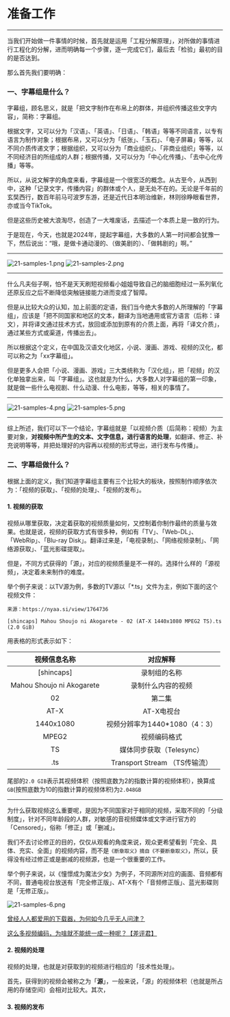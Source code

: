 # 准备工作

---

当我们开始做一件事情的时候，首先就是运用「工程分解原理」，对所做的事情进行工程化的分解，进而明确每一个步骤，逐一完成它们，最后去「检验」最初的目的是否达到。

那么首先我们要明确：

### 一、字幕组是什么？

字幕组，顾名思义，就是「把文字制作在布帛上的群体，并组织传播这些文字内容」，简称：字幕组。

根据文字，又可以分为「汉语」、「英语」、「日语」、「韩语」等等不同语言，以专有语言为制作对象；根据布帛，又可以分为「纸张」、「玉石」、「电子屏幕」等等，以不同介质传递文字；根据组织，又可以分为「商业组织」、「非商业组织」等等，以不同经济目的所组成的人群；根据传播，又可以分为「中心化传播」、「去中心化传播」等等。

所以，从说文解字的角度来看，字幕组是一个很宽泛的概念。从古至今，从西到中，这种「记录文字，传播内容」的群体或个人，是无处不在的。无论是千年前的玄奘西行，数百年前马可波罗东游，还是近代日本明治维新，林则徐睁眼看世界，亦或当今TikTok。

但是这些历史被大浪淘尽，创造了一大堆废话，去描述一个本质上是一致的行为。

于是现在，今天，也就是2024年，提起字幕组，大多数的人第一时间都会犹豫一下，然后说出：“哦，是做卡通动漫的、（做美剧的）、「做韩剧的」啊。”

---

![21-samples-1.png](https://pic.billionmetalab.eu.org/i/2024/01/13/2024-01-13-1705149050.png)
![21-samples-2.png](https://pic.billionmetalab.eu.org/i/2024/01/13/2024-01-13-1705149057.png)

---

什么凡夫俗子啊，怕不是天天刷短视频看小姐姐导致自己的脑细胞经过一系列氧化还原反应之后不断降低突触链接能力进而变成了智障。

但是从比较大众的认知，加上前面的定语，我们当今绝大多数的人所理解的「字幕组」，应该是「把不同国家和地区的文本，翻译为当地通用或官方语言（后称：译文），并将译文通过技术方式，放回或添加到原有的介质上面，再将「译文介质」，通过某些方式或渠道，传播出去」。

所以根据这个定义，在中国及汉语文化地区，小说、漫画、游戏、视频的汉化，都可以称之为「xx字幕组」。

但是更多人会把「小说、漫画、游戏」三大类统称为「汉化组」，把「视频」的汉化单独拿出来，叫「字幕组」。这也就是为什么，大多数人对字幕组的第一印象，就是做一些什么电视剧、什么动漫、什么电影，等等，相关的事情了。

---

![21-samples-4.png](https://pic.billionmetalab.eu.org/i/2024/01/13/2024-01-13-1705149052.png)
![21-samples-5.png](https://pic.billionmetalab.eu.org/i/2024/01/13/2024-01-13-1705149054.png)

---

综上所述，我们可以下一个结论，字幕组就是「以视频介质（后简称：视频）为主要对象，**对视频中所产生的文本、文字信息，进行语言的处理**，如翻译、修正、补充说明等等，并把处理好的内容再以视频的形式导出，进行发布与传播」。

### 二、字幕组做什么？

根据上面的定义，我们知道字幕组主要有三个比较大的板块，按照制作顺序依次为：「视频的获取」、「视频的处理」、「视频的发布」。

#### 1. 视频的获取

视频从哪里获取，决定着获取的视频质量如何，又控制着你制作最终的质量与效果。也就是说，视频的获取方式有很多种，例如有「TV」、「Web-DL」、「WebRip」、「Blu-ray Disk」。翻译过来是，「电视录制」、「网络视频录制」、「网络源获取」、「蓝光影碟提取」。

但是，不同方式获得的「源」，对应的视频质量是不一样的。选择什么样的「源视频」，决定着未来制作的难度。

举个例子来说：以TV源为例，多数的TV源以「*.ts」文件为主，例如下面的这个视频文件：

```
来源：https://nyaa.si/view/1764736

[shincaps] Mahou Shoujo ni Akogarete - 02 (AT-X 1440x1080 MPEG2 TS).ts (2.0 GiB)
```

用表格的形式表示如下：

| 视频信息名称                    | 对应解释                     |
|:-------------------------:|:------------------------:|
| [shincaps]                | 录制组的名称                   |
| Mahou Shoujo ni Akogarete | 录制什么内容的视频                |
| 02                        | 第二集                      |
| AT-X                      | AT-X电视台                  |
| 1440x1080                 | 视频分辨率为1440*1080（4：3）     |
| MPEG2                     | 视频编码格式                   |
| TS                        | 媒体同步获取（Telesync）         |
| .ts                       | Transport Stream （TS传输流） |

尾部的```2.0 GIB```表示其视频体积（按照底数为2的指数计算的视频体积），换算成```GB```(按照底数为10的指数计算的视频体积)为```2.048GB```

---

为什么获取视频这么重要呢，是因为不同国家对于相同的视频，采取不同的「分级制度」，针对不同年龄段的人群，对敏感的音视频媒体或文字进行官方的「Censored」，俗称「修正」或「删减」。

我们不去讨论修正的目的，仅仅从观看的角度来说，观众更希望看到「完全、具体、充实、全面」的视频内容，而不是```《断章取义》摘自《不要断章取义》```，所以，获得没有经过修正或是删减的视频源，也是一个很重要的工作。

举个例子来说，以《憧憬成为魔法少女》为例子，不同源所对应的画面、音频都有不同，普通电视台放送有「完全修正版」、AT-X有个「音频修正版」、蓝光影碟则是「无修正版」。

![21-samples-6.png](https://pic.billionmetalab.eu.org/i/2024/01/13/2024-01-13-1705149061.png)

[曾经人人都爱用的下载器，为何如今几乎无人问津？](https://www.bilibili.com/video/BV1hP4y1W7iU)

[这么多视频编码，为啥就不能统一成一种呢？【差评君】](https://www.bilibili.com/video/BV19Y4113788)

#### 2. 视频的处理

视频的处理，也就是对获取到的视频进行相应的「技术性处理」。

首先，获得到的视频会被称之为「**源**」，一般来说，「源」的视频体积（也就是所占用的存储空间）会相对比较大。其次，

#### 3. 视频的发布
